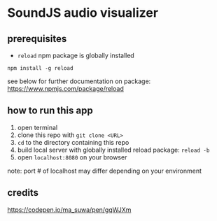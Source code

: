 # SoundJS audio visualizer

## prerequisites

- `reload` npm package is globally installed

```
npm install -g reload
```

see below for further documentation on package:
https://www.npmjs.com/package/reload

## how to run this app

1. open terminal
2. clone this repo with `git clone <URL>`
3. `cd` to the directory containing this repo
4. build local server with globally installed reload package: `reload -b`
5. open `localhost:8080` on your browser

note: port # of localhost may differ depending on your environment

## credits
https://codepen.io/ma_suwa/pen/gqWJXm